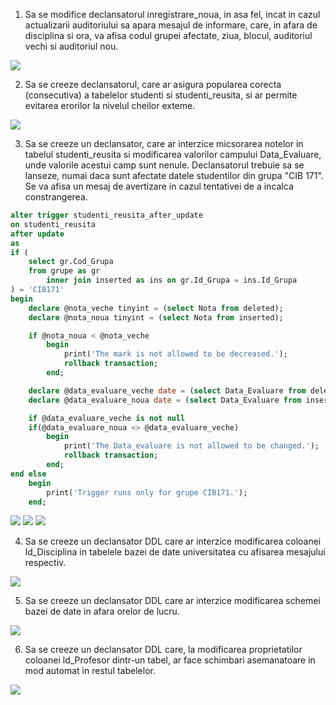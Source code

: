 1. Sa se modifice declansatorul inregistrare_noua, in asa fel, incat in cazul actualizarii
auditoriului sa apara mesajul de informare, care, in afara de disciplina si ora, va afisa codul
grupei afectate, ziua, blocul, auditoriul vechi si auditoriul nou.

<img src="https://github.com/eminescum/DB/blob/master/Lab10/ex1/m1.png"/>

2. Sa se creeze declansatorul, care ar asigura popularea corecta (consecutiva) a tabelelor studenti
si studenti_reusita, si ar permite evitarea erorilor la nivelul cheilor exteme.

<img src="https://github.com/eminescum/DB/blob/master/Lab10/ex2/m1.png"/>

3. Sa se creeze un declansator, care ar interzice micsorarea notelor in tabelul studenti_reusita si
modificarea valorilor campului Data_Evaluare, unde valorile acestui camp sunt nenule.
Declansatorul trebuie sa se lanseze, numai daca sunt afectate datele studentilor din grupa
"CIB 171". Se va afisa un mesaj de avertizare in cazul tentativei de a incalca constrangerea.

``` sql
alter trigger studenti_reusita_after_update
on studenti_reusita
after update
as
if (
	select gr.Cod_Grupa
	from grupe as gr 
		inner join inserted as ins on gr.Id_Grupa = ins.Id_Grupa
) = 'CIB171'
begin
	declare @nota_veche tinyint = (select Nota from deleted);
	declare @nota_noua tinyint = (select Nota from inserted);

	if @nota_noua < @nota_veche
		begin
			print('The mark is not allowed to be decreased.');
			rollback transaction;
		end;

	declare @data_evaluare_veche date = (select Data_Evaluare from deleted);
	declare @data_evaluare_noua date = (select Data_Evaluare from inserted);

	if @data_evaluare_veche is not null
	if(@data_evaluare_noua <> @data_evaluare_veche)
		begin
			print('The Data_evaluare is not allowed to be changed.');
			rollback transaction;
		end;
end else 
	begin
		print('Trigger runs only for grupe CIB171.');
	end;
```

<img src="https://github.com/eminescum/DB/blob/master/Lab10/ex3/m1.png"/>
<img src="https://github.com/eminescum/DB/blob/master/Lab10/ex3/m2.png"/>
<img src="https://github.com/eminescum/DB/blob/master/Lab10/ex3/m3.png"/>

4. Sa se creeze un declansator DDL care ar interzice modificarea coloanei ld_Disciplina in
tabelele bazei de date universitatea cu afisarea mesajului respectiv.

<img src="https://github.com/eminescum/DB/blob/master/Lab10/ex4/m1.png"/>

5. Sa se creeze un declansator DDL care ar interzice modificarea schemei bazei de date in afara
orelor de lucru.

<img src="https://github.com/eminescum/DB/blob/master/Lab10/ex5/m1.png"/>

6. Sa se creeze un declansator DDL care, la modificarea proprietatilor coloanei ld_Profesor
dintr-un tabel, ar face schimbari asemanatoare in mod automat in restul tabelelor.

<img src="https://github.com/eminescum/DB/blob/master/Lab10/ex6/m1.png"/>